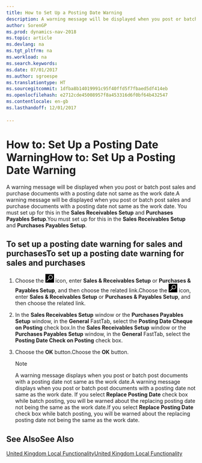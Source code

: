 ```yaml
---
title: How to Set Up a Posting Date Warning
description: A warning message will be displayed when you post or batch post sales and purchase documents with a posting date not same as the work date. You must set up for this in the **Sales Receivables Setup** and **Purchases Payables Setup**.
author: SorenGP
ms.prod: dynamics-nav-2018
ms.topic: article
ms.devlang: na
ms.tgt_pltfrm: na
ms.workload: na
ms.search.keywords: 
ms.date: 07/01/2017
ms.author: sgroespe
ms.translationtype: HT
ms.sourcegitcommit: 1dfba8b14019991c95f40ffd5f7fbaed5df414eb
ms.openlocfilehash: e2712cde45008957f8a453316d6f0bf64b432547
ms.contentlocale: en-gb
ms.lasthandoff: 12/01/2017

---
```

# <a name="how-to-set-up-a-posting-date-warning"></a><span data-ttu-id="fdda0-104">How to: Set Up a Posting Date Warning</span><span class="sxs-lookup"><span data-stu-id="fdda0-104">How to: Set Up a Posting Date Warning</span></span>
<span data-ttu-id="fdda0-105">A warning message will be displayed when you post or batch post sales and purchase documents with a posting date not same as the work date.</span><span class="sxs-lookup"><span data-stu-id="fdda0-105">A warning message will be displayed when you post or batch post sales and purchase documents with a posting date not same as the work date.</span></span> <span data-ttu-id="fdda0-106">You must set up for this in the **Sales Receivables Setup** and **Purchases Payables Setup**.</span><span class="sxs-lookup"><span data-stu-id="fdda0-106">You must set up for this in the **Sales Receivables Setup** and **Purchases Payables Setup**.</span></span>  

## <a name="to-set-up-a-posting-date-warning-for-sales-and-purchases"></a><span data-ttu-id="fdda0-107">To set up a posting date warning for sales and purchases</span><span class="sxs-lookup"><span data-stu-id="fdda0-107">To set up a posting date warning for sales and purchases</span></span>  

1.  <span data-ttu-id="fdda0-108">Choose the ![Search for Page or Report](../../media/ui-search/search_small.png "Search for Page or Report icon") icon, enter **Sales & Receivables Setup** or **Purchases & Payables Setup**, and then choose the related link.</span><span class="sxs-lookup"><span data-stu-id="fdda0-108">Choose the ![Search for Page or Report](../../media/ui-search/search_small.png "Search for Page or Report icon") icon, enter **Sales & Receivables Setup** or **Purchases & Payables Setup**, and then choose the related link.</span></span>  
2.  <span data-ttu-id="fdda0-109">In the **Sales Receivables Setup** window or the **Purchases Payables Setup** window, in the **General** FastTab, select the **Posting Date Cheque on Posting** check box.</span><span class="sxs-lookup"><span data-stu-id="fdda0-109">In the **Sales Receivables Setup** window or the **Purchases Payables Setup** window, in the **General** FastTab, select the **Posting Date Check on Posting** check box.</span></span>  
3.  <span data-ttu-id="fdda0-110">Choose the **OK** button.</span><span class="sxs-lookup"><span data-stu-id="fdda0-110">Choose the **OK** button.</span></span>  

    > [!NOTE]  
    >  <span data-ttu-id="fdda0-111">A warning message displays when you post or batch post documents with a posting date not same as the work date.</span><span class="sxs-lookup"><span data-stu-id="fdda0-111">A warning message displays when you post or batch post documents with a posting date not same as the work date.</span></span> <span data-ttu-id="fdda0-112">If you select **Replace Posting Date** check box while batch posting, you will be warned about the replacing posting date not being the same as the work date.</span><span class="sxs-lookup"><span data-stu-id="fdda0-112">If you select **Replace Posting Date** check box while batch posting, you will be warned about the replacing posting date not being the same as the work date.</span></span>  

## <a name="see-also"></a><span data-ttu-id="fdda0-113">See Also</span><span class="sxs-lookup"><span data-stu-id="fdda0-113">See Also</span></span>  
[<span data-ttu-id="fdda0-114">United Kingdom Local Functionality</span><span class="sxs-lookup"><span data-stu-id="fdda0-114">United Kingdom Local Functionality</span></span>](united-kingdom-local-functionality.md)

